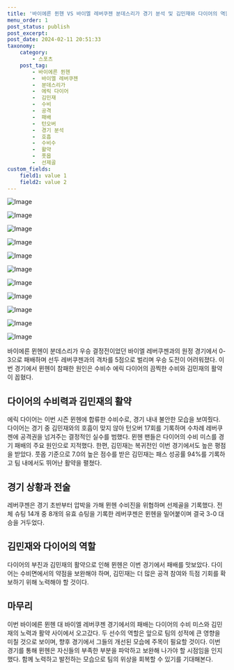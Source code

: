 ```yaml
---
title: '바이에른 뮌헨 VS 바이엘 레버쿠젠 분데스리가 경기 분석 및 김민재와 다이어의 역할'
menu_order: 1
post_status: publish
post_excerpt: 
post_date: 2024-02-11 20:51:33
taxonomy:
    category:
        - 스포츠
    post_tag:
        - 바이에른 뮌헨
        -  바이엘 레버쿠젠
        -  분데스리가
        -  에릭 다이어
        -  김민재
        -  수비
        -  공격
        -  패배
        -  턴오버
        -  경기 분석
        -  호흡
        -  수비수
        -  활약
        -  풋몹
        -  선제골
custom_fields:
    field1: value 1
    field2: value 2
---
```


![Image](https://imgnews.pstatic.net/image/311/2024/02/11/0001690541_001_20240211153601410.jpg?type=w647)

![Image](https://imgnews.pstatic.net/image/311/2024/02/11/0001690541_002_20240211153601458.jpg?type=w647)

![Image](https://imgnews.pstatic.net/image/311/2024/02/11/0001690541_003_20240211153601500.jpg?type=w647)

![Image](https://imgnews.pstatic.net/image/311/2024/02/11/0001690541_004_20240211153601534.jpg?type=w647)

![Image](https://imgnews.pstatic.net/image/311/2024/02/11/0001690541_005_20240211153601598.jpg?type=w647)

![Image](https://imgnews.pstatic.net/image/311/2024/02/11/0001690541_006_20240211153601635.jpg?type=w647)

![Image](https://imgnews.pstatic.net/image/311/2024/02/11/0001690541_007_20240211153601674.jpg?type=w647)

![Image](https://imgnews.pstatic.net/image/311/2024/02/11/0001690541_008_20240211153601711.jpg?type=w647)

![Image](https://imgnews.pstatic.net/image/311/2024/02/11/0001690541_009_20240211153601757.jpg?type=w647)

![Image](https://imgnews.pstatic.net/image/311/2024/02/11/0001690541_010_20240211153601790.jpg?type=w647)

![Image](https://imgnews.pstatic.net/image/311/2024/02/11/0001690541_011_20240211153601843.jpg?type=w647)

바이에른 뮌헨이 분데스리가 우승 결정전이었던 바이엘 레버쿠젠과의 원정 경기에서 0-3으로 패배하며 선두 레버쿠젠과의 격차를 5점으로 벌리며 우승 도전이 어려워졌다. 이번 경기에서 뮌헨이 참패한 원인은 수비수 에릭 다이어의 끔찍한 수비와 김민재의 활약이 꼽혔다. 
## 다이어의 수비력과 김민재의 활약
에릭 다이어는 이번 시즌 뮌헨에 합류한 수비수로, 경기 내내 불안한 모습을 보여줬다. 다이어는 경기 중 김민재와의 호흡이 맞지 않아 턴오버 17회를 기록하며 수차례 레버쿠젠에 공격권을 넘겨주는 결정적인 실수를 범했다. 뮌헨 팬들은 다이어의 수비 미스를 경기 패배의 주요 원인으로 지적했다. 
한편, 김민재는 복귀전인 이번 경기에서도 높은 평점을 받았다. 풋몹 기준으로 7.0의 높은 점수를 받은 김민재는 패스 성공률 94%를 기록하고 팀 내에서도 뛰어난 활약을 펼쳤다. 
## 경기 상황과 전술
레버쿠젠은 경기 초반부터 압박을 가해 뮌헨 수비진을 위협하며 선제골을 기록했다. 전체 슈팅 14개 중 8개의 유효 슈팅을 기록한 레버쿠젠은 뮌헨을 밀어붙이며 결국 3-0 대승을 거두었다. 
## 김민재와 다이어의 역할
다이어의 부진과 김민재의 활약으로 인해 뮌헨은 이번 경기에서 패배를 맛보았다. 다이어는 수비면에서의 약점을 보완해야 하며, 김민재는 더 많은 공격 참여와 득점 기회를 확보하기 위해 노력해야 할 것이다.
## 마무리
이번 바이에른 뮌헨 대 바이엘 레버쿠젠 경기에서의 패배는 다이어의 수비 미스와 김민재의 노력과 활약 사이에서 오고갔다. 두 선수의 역할은 앞으로 팀의 성적에 큰 영향을 미칠 것으로 보이며, 향후 경기에서 그들의 개선된 모습에 주목이 필요할 것이다. 이번 경기를 통해 뮌헨은 자신들의 부족한 부분을 파악하고 보완해 나가야 할 시점임을 인지했다. 함께 노력하고 발전하는 모습으로 팀의 위상을 회복할 수 있기를 기대해본다.
